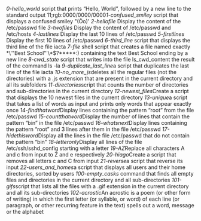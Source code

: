 *0-hello_world* script that prints “Hello, World”, followed by a new line to the standard output
11;rgb:0000/0000/0000*1-confused_smiley* script that displays a confused smiley "(Ôo)'
*2-hellofile* Display the content of the /etc/passwd file
*3-twofiles* Display the content of /etc/passwd and /etc/hosts
*4-lastlines* Display the last 10 lines of /etc/passwd
*5-firstlines* Display the first 10 lines of /etc/passwd
*6-third_line* script that displays the third line of the file iacta
*7-file* shell script that creates a file named exactly \*\\'"Best School"\'\\*$\?\*\*\*\*\*:) containing the text Best School ending by a new line
*8-cwd_state* script that writes into the file ls_cwd_content the result of the command ls -la
*9-duplicate_last_line*a script that duplicates the last line of the file iacta
*10-no_more_js*deletes all the regular files (not the directories) with a .js extension that are present in the current directory and all its subfolders
*11-directories*script that counts the number of directories and sub-directories in the current directory
*12-newest_files*Create a script that displays the 10 newest files in the current directory
*13-unique*a script that takes a list of words as input and prints only words that appear exactly once
*14-findthatword*Display lines containing the pattern “root” from the file /etc/passwd
*15-countthatword*Display the number of lines that contain the pattern “bin” in the file /etc/passwd
*16-whatsnext*Display lines containing the pattern “root” and 3 lines after them in the file /etc/passwd
*17-hidethisword*Display all the lines in the file /etc/passwd that do not contain the pattern “bin”
*18-letteronly*Display all lines of the file /etc/ssh/sshd_config starting with a letter
*19-AZ*Replace all characters A and c from input to Z and e respectively
*20-hiago*Create a script that removes all letters c and C from input
*21-reverse*a script that reverse its input
*22-users_and_homes*a script that displays all users and their home directories, sorted by users
*100-empty_casks* command that finds all empty files and directories in the current directory and all sub-directories
*101-gifs*script that lists all the files with a .gif extension in the current directory and all its sub-directories
*102-acrostic*An acrostic is a poem (or other form of writing) in which the first letter (or syllable, or word) of each line (or paragraph, or other recurring feature in the text) spells out a word, message or the alphabet